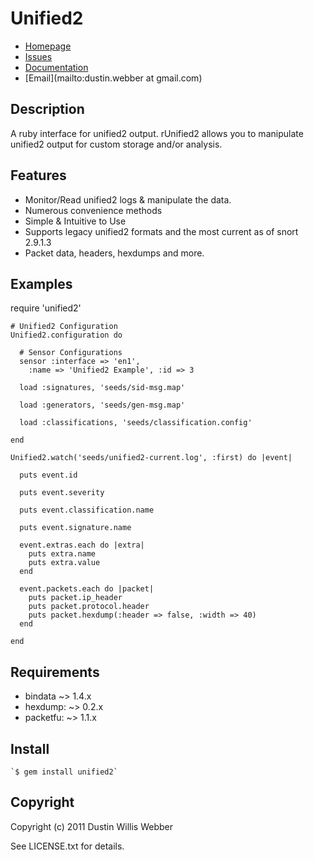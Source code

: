 # Unified2

* [Homepage](http://github.com/mephux/unified2)
* [Issues](http://github.com/mephux/unified2/issues)
* [Documentation](http://rubydoc.info/gems/unified2/frames)
* [Email](mailto:dustin.webber at gmail.com)

## Description

A ruby interface for unified2 output. rUnified2 allows you to manipulate unified2 output for custom storage and/or analysis.

## Features

 * Monitor/Read unified2 logs & manipulate the data.
 * Numerous convenience methods
 * Simple & Intuitive to Use
 * Supports legacy unified2 formats and the most current as of snort 2.9.1.3
 * Packet data, headers, hexdumps and more.

## Examples

require 'unified2'

    # Unified2 Configuration
    Unified2.configuration do

      # Sensor Configurations
      sensor :interface => 'en1',
        :name => 'Unified2 Example', :id => 3

      load :signatures, 'seeds/sid-msg.map'

      load :generators, 'seeds/gen-msg.map'
      
      load :classifications, 'seeds/classification.config'

    end

    Unified2.watch('seeds/unified2-current.log', :first) do |event|

      puts event.id

      puts event.severity

      puts event.classification.name

      puts event.signature.name

      event.extras.each do |extra|
        puts extra.name
        puts extra.value
      end

      event.packets.each do |packet|
        puts packet.ip_header
        puts packet.protocol.header
        puts packet.hexdump(:header => false, :width => 40)
      end

    end

## Requirements

 * bindata ~> 1.4.x
 * hexdump: ~> 0.2.x
 * packetfu: ~> 1.1.x

## Install

	`$ gem install unified2`

## Copyright

Copyright (c) 2011 Dustin Willis Webber

See LICENSE.txt for details.
